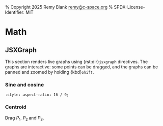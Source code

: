 % Copyright 2025 Remy Blank <remy@c-space.org>
% SPDX-License-Identifier: MIT

# Math

## JSXGraph

This section renders live graphs using {rst:dir}`jsxgraph` directives. The
graphs are interactive: some points can be dragged, and the graphs can be panned
and zoomed by holding {kbd}`Shift`.

### Sine and cosine

```{jsxgraph} sincos
:style: aspect-ratio: 16 / 9;
```

### Centroid

Drag $P_1$, $P_2$ and $P_3$.

```{jsxgraph} centroid
```

<script type="module">
const [{initBoard, JXG}] = await tdoc.imports('tdoc/jsxgraph.js');

initBoard('sincos', {
    boundingBox: [-7, 1.3, 7, -1.3], keepAspectRatio: false,
    axis: true, grid: true,
    defaults: {
        functiongraph: {
            withLabel: true,
            label: {
                distance: 1.5,
                offset: [0, 0],
                anchorX: 'middle',
                anchorY: 'middle',
            },
        },
    },
}, board => {
    board.create('functiongraph',
        [x => Math.sin(x)],
        {name: `\\(sin(x)\\)`, strokeColor: JXG.palette.blue,
         label: {position: '0.6fr left'}});
    board.create('functiongraph',
        [x => Math.cos(x)],
        {name: `\\(cos(x)\\)`, strokeColor: JXG.palette.red,
         label: {position: '0.69fr right'}});
});

initBoard('centroid', {
    boundingBox: [-3.2, 3.2, 3.2, -3.2],
    defaults: {
        line: {strokeWidth: 1.5},
    },
}, board => {
    const is = [0, 1, 2];
    const p = is.map(i => board.create('point',
        [3 * Math.cos(i * 2 * Math.PI / 3) + 0.5 * (i - 1),
         3 * Math.sin(i * 2 * Math.PI / 3)],
        {name: `\\(P_${i + 1}\\)`}));
    is.map(i => board.create('segment',
        [p[i], p[(i + 1) % 3]], {strokeColor: JXG.palette.black}));
    const m = is.map(i => board.create('midpoint',
        [p[(i + 1) % 3], p[(i + 2) % 3]], {name: `\\(M_${i + 1}\\)`}));
    const med = is.map(i => board.create('segment',
        [p[i], m[i]], {strokeColor: JXG.palette.blue}));
    board.create('intersection', [med[0], med[1]], {name: '\\(C\\)'});
});
</script>
